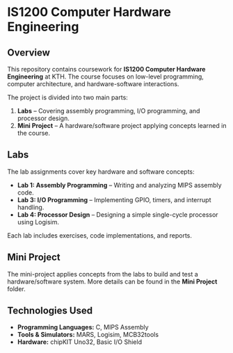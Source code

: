 # IS1200 Computer Hardware Engineering  

## Overview  
This repository contains coursework for **IS1200 Computer Hardware Engineering** at KTH. The course focuses on low-level programming, computer architecture, and hardware-software interactions.  

The project is divided into two main parts:  
1. **Labs** – Covering assembly programming, I/O programming, and processor design.  
2. **Mini Project** – A hardware/software project applying concepts learned in the course.  

## Labs  
The lab assignments cover key hardware and software concepts:  
- **Lab 1: Assembly Programming** – Writing and analyzing MIPS assembly code.  
- **Lab 3: I/O Programming** – Implementing GPIO, timers, and interrupt handling.  
- **Lab 4: Processor Design** – Designing a simple single-cycle processor using Logisim.  

Each lab includes exercises, code implementations, and reports.  

## Mini Project  
The mini-project applies concepts from the labs to build and test a hardware/software system. More details can be found in the **Mini Project** folder.  

## Technologies Used  
- **Programming Languages:** C, MIPS Assembly  
- **Tools & Simulators:** MARS, Logisim, MCB32tools  
- **Hardware:** chipKIT Uno32, Basic I/O Shield  
